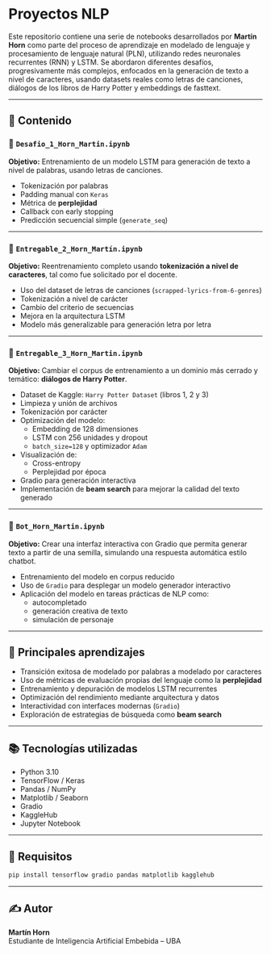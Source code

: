 #  Proyectos NLP

Este repositorio contiene una serie de notebooks desarrollados por **Martín Horn** como parte del proceso de aprendizaje en modelado de lenguaje y procesamiento de lenguaje natural (PLN), utilizando redes neuronales recurrentes (RNN) y LSTM. Se abordaron diferentes desafíos, progresivamente más complejos, enfocados en la generación de texto a nivel de caracteres, usando datasets reales como letras de canciones, diálogos de los libros de Harry Potter y embeddings de fasttext.

---

## 📁 Contenido

### 📘 `Desafio_1_Horn_Martin.ipynb`
**Objetivo:** Entrenamiento de un modelo LSTM para generación de texto a nivel de palabras, usando letras de canciones.

- Tokenización por palabras
- Padding manual con `Keras`
- Métrica de **perplejidad**
- Callback con early stopping
- Predicción secuencial simple (`generate_seq`)

---

### 📘 `Entregable_2_Horn_Martín.ipynb`
**Objetivo:** Reentrenamiento completo usando **tokenización a nivel de caracteres**, tal como fue solicitado por el docente.

- Uso del dataset de letras de canciones (`scrapped-lyrics-from-6-genres`)
- Tokenización a nivel de carácter
- Cambio del criterio de secuencias
- Mejora en la arquitectura LSTM
- Modelo más generalizable para generación letra por letra

---

### 📘 `Entregable_3_Horn_Martin.ipynb`
**Objetivo:** Cambiar el corpus de entrenamiento a un dominio más cerrado y temático: **diálogos de Harry Potter**.

- Dataset de Kaggle: `Harry Potter Dataset` (libros 1, 2 y 3)
- Limpieza y unión de archivos
- Tokenización por carácter
- Optimización del modelo:
  - Embedding de 128 dimensiones
  - LSTM con 256 unidades y dropout
  - `batch_size=128` y optimizador `Adam`
- Visualización de:
  - Cross-entropy
  - Perplejidad por época
- Gradio para generación interactiva
- Implementación de **beam search** para mejorar la calidad del texto generado

---

### 🤖 `Bot_Horn_Martin.ipynb`
**Objetivo:** Crear una interfaz interactiva con Gradio que permita generar texto a partir de una semilla, simulando una respuesta automática estilo chatbot.

- Entrenamiento del modelo en corpus reducido
- Uso de `Gradio` para desplegar un modelo generador interactivo
- Aplicación del modelo en tareas prácticas de NLP como:
  - autocompletado
  - generación creativa de texto
  - simulación de personaje

---

## 🚀 Principales aprendizajes

- Transición exitosa de modelado por palabras a modelado por caracteres
- Uso de métricas de evaluación propias del lenguaje como la **perplejidad**
- Entrenamiento y depuración de modelos LSTM recurrentes
- Optimización del rendimiento mediante arquitectura y datos
- Interactividad con interfaces modernas (`Gradio`)
- Exploración de estrategias de búsqueda como **beam search**

---

## 📚 Tecnologías utilizadas

- Python 3.10
- TensorFlow / Keras
- Pandas / NumPy
- Matplotlib / Seaborn
- Gradio
- KaggleHub
- Jupyter Notebook

---

## 📌 Requisitos

```bash
pip install tensorflow gradio pandas matplotlib kagglehub
```

---

## ✍️ Autor

**Martín Horn**  
Estudiante de Inteligencia Artificial Embebida – UBA  

